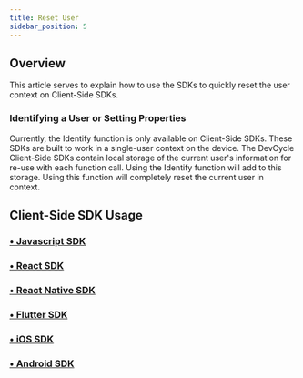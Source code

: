 ```yaml
---
title: Reset User
sidebar_position: 5
---
```


## Overview

This article serves to explain how to use the SDKs to quickly reset the user context on Client-Side SDKs.

### Identifying a User or Setting Properties

Currently, the Identify function is only available on Client-Side SDKs. These SDKs are built to work in a single-user context on the device. The DevCycle Client-Side SDKs contain local storage of the current user's information for re-use with each function call. Using the Identify function will add to this storage. Using this function will completely reset the current user in context. 

## Client-Side SDK Usage

### [• Javascript SDK](/sdk/client-side-sdks/javascript/javascript-usage#reset-user)

### [• React SDK](/sdk/client-side-sdks/react/react-usage#resetting-user)

### [• React Native SDK](/sdk/client-side-sdks/react-native/react-native-usage#resetting-user)

### [• Flutter SDK](/sdk/client-side-sdks/flutter#reset-user)

### [• iOS SDK](/sdk/client-side-sdks/ios/ios-usage#reset-user)

### [• Android SDK](/sdk/client-side-sdks/android#reset-user)
